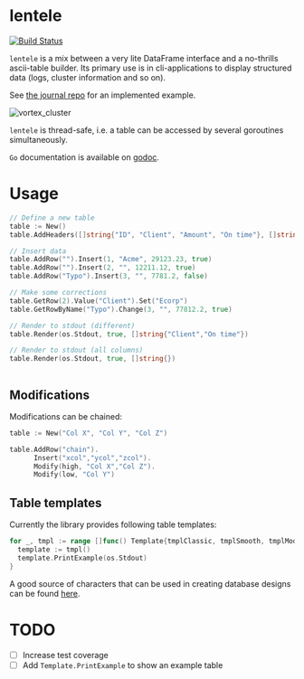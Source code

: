 # lentele

[![Build Status](https://travis-ci.org/vaitekunas/lentele.svg?branch=master)](https://travis-ci.org/vaitekunas/lentele)

`lentele` is a mix between a very lite DataFrame interface and a
no-thrills ascii-table builder. Its primary use is in cli-applications to display
structured data (logs, cluster information and so on).

See [the journal repo](https://github.com/vaitekunas/journal) for an implemented
example.

![vortex_cluster](https://user-images.githubusercontent.com/3492398/29931653-1b68a308-8e72-11e7-9309-fbd092286945.png)

`lentele` is thread-safe, i.e. a table can be accessed by several goroutines
simultaneously.

`Go` documentation is available on [godoc](https://godoc.org/github.com/vaitekunas/lentele).

# Usage

```go
// Define a new table
table := New()
table.AddHeaders([]string{"ID", "Client", "Amount", "On time"}, []string{"%.3d","%s","%7.2f€"})

// Insert data
table.AddRow("").Insert(1, "Acme", 29123.23, true)
table.AddRow("").Insert(2, "", 12211.12, true)
table.AddRow("Typo").Insert(3, "", 7781.2, false)

// Make some corrections
table.GetRow(2).Value("Client").Set("Ecorp")
table.GetRowByName("Typo").Change(3, "", 77812.2, true)

// Render to stdout (different)
table.Render(os.Stdout, true, []string{"Client","On time"})

// Render to stdout (all columns)
table.Render(os.Stdout, true, []string{})
```
```shell

```

## Modifications

Modifications can be chained:

```Go
table := New("Col X", "Col Y", "Col Z")

table.AddRow("chain").
      Insert("xcol","ycol","zcol").
      Modify(high, "Col X","Col Z").
      Modify(low, "Col Y")
```

## Table templates

Currently the library provides following table templates:

```go
for _, tmpl := range []func() Template{tmplClassic, tmplSmooth, tmplModern} {
  template := tmpl()
  template.PrintExample(os.Stdout)
}
```

A good source of characters that can be used in creating database designs can be
found [here](https://en.wikipedia.org/wiki/Box-drawing_character).

# TODO

- [ ] Increase test coverage
- [ ] Add `Template.PrintExample` to show an example table
